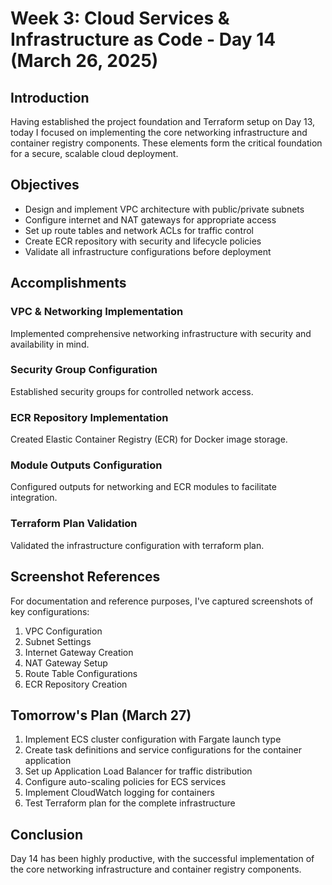 # Week 3: Cloud Services & Infrastructure as Code - Day 14 (March 26, 2025)

## Introduction

Having established the project foundation and Terraform setup on Day 13, today I focused on implementing the core networking infrastructure and container registry components. These elements form the critical foundation for a secure, scalable cloud deployment.

## Objectives

- Design and implement VPC architecture with public/private subnets
- Configure internet and NAT gateways for appropriate access
- Set up route tables and network ACLs for traffic control
- Create ECR repository with security and lifecycle policies
- Validate all infrastructure configurations before deployment

## Accomplishments

### VPC & Networking Implementation

Implemented comprehensive networking infrastructure with security and availability in mind.

### Security Group Configuration

Established security groups for controlled network access.

### ECR Repository Implementation

Created Elastic Container Registry (ECR) for Docker image storage.

### Module Outputs Configuration

Configured outputs for networking and ECR modules to facilitate integration.

### Terraform Plan Validation

Validated the infrastructure configuration with terraform plan.

## Screenshot References

For documentation and reference purposes, I've captured screenshots of key configurations:

1. VPC Configuration
2. Subnet Settings
3. Internet Gateway Creation
4. NAT Gateway Setup
5. Route Table Configurations
6. ECR Repository Creation

## Tomorrow's Plan (March 27)

1. Implement ECS cluster configuration with Fargate launch type
2. Create task definitions and service configurations for the container application
3. Set up Application Load Balancer for traffic distribution
4. Configure auto-scaling policies for ECS services
5. Implement CloudWatch logging for containers
6. Test Terraform plan for the complete infrastructure

## Conclusion

Day 14 has been highly productive, with the successful implementation of the core networking infrastructure and container registry components.

